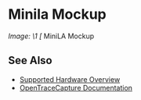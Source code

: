 # Minila Mockup
**Image: \1*
[*
MiniLA Mockup
## See Also
- [Supported Hardware Overview](../supported-hardware.md)
- [OpenTraceCapture Documentation](../../opentracecapture/overview.md)
